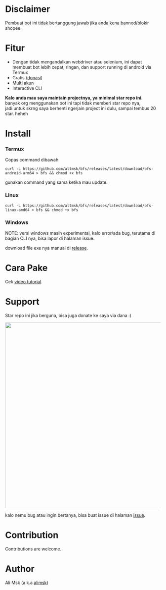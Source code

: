 # Disclaimer
Pembuat bot ini tidak bertanggung jawab jika anda kena banned/blokir shopee.

# Fitur
- Dengan tidak mengandalkan webdriver atau selenium, ini dapat membuat bot lebih cepat, ringan, dan support running di android via Termux
- Gratis ([donasi](#support))
- Multi akun
- Interactive CLI

**Kalo anda mau saya maintain projectnya, ya minimal star repo ini.**\
banyak org menggunakan bot ini tapi tidak memberi star repo nya,\
jadi untuk skrng saya berhenti ngerjain project ini dulu, sampai tembus 20 star. heheh

# Install
### Termux
Copas command dibawah
```
curl -L https://github.com/altmsk/bfs/releases/latest/download/bfs-android-arm64 > bfs && chmod +x bfs
```
gunakan command yang sama ketika mau update.

### Linux
```
curl -L https://github.com/altmsk/bfs/releases/latest/download/bfs-linux-amd64 > bfs && chmod +x bfs
```

### Windows
NOTE: versi windows masih experimental, kalo error/ada bug, terutama di bagian CLI nya, bisa lapor di halaman issue.

download file exe nya manual di [release](https://github.com/altmsk/bfs/releases/latest).

# Cara Pake
Cek [video tutorial](https://youtu.be/1fIKouowm_M).

# Support
Star repo ini jika berguna, bisa juga donate ke saya via dana :)

<img src="https://user-images.githubusercontent.com/51353996/158705498-add7da42-1907-43ff-ab80-b2d673f66b3b.png" width="600">

kalo nemu bug atau ingin bertanya, bisa buat issue di halaman [issue](https://github.com/altmsk/bfs/issues/new).

# Contribution
Contributions are welcome.

# Author
Ali Msk (a.k.a [alimsk](https://github.com/alimsk))
